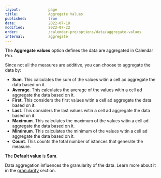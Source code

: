 ```yaml
---
layout:             page
title:              Aggregate Values
published:          true
date:               2022-07-18
modified:           2022-07-22
order:              /calendar-pro/options/data/aggregate-values
internal:           aggregate
---
```

The **Aggregate values** option defines the data are aggregated in Calendar Pro.

Since not all the measures are additive, you can choose to aggregate the data by:
- **Sum**. This calculates the sum of the values witin a cell ad aggregate the data based on it.
- **Average**. This calculates the average of the values witin a cell ad aggregate the data based on it.
- **First**. This considers the first values witin a cell ad aggregate the data based on it.
- **Last**. This considers the last values witin a cell ad aggregate the data based on it.
- **Maximum**. This calculates the maximum of the values witin a cell ad aggregate the data based on it.
- **Mimimum**. This calculates the minimum of the values witin a cell ad aggregate the data based on it.
- **Count**. This counts the total number of istances that generate the measure.

The **Default value** is **Sum**.

Data aggregation influences the granularity of the data. Learn more about it in the [granularity](../../features/granularities.md) section.
